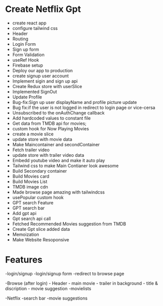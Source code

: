# Create Netflix Gpt

- create react app
- configure tailwind css
- Header
- Routing
- Login Form
- Sign up form
- Form Validation
- useRef Hook
- Firebase setup
- Deploy our app to production
- create signup user account
- Implement sigin and sign up api
- Create Redux store with userSlice
- Implemented SignOut
- Update Profile
- Bug-fix:Sign up user displayName and profile picture update
- Bug fix:if the user is not logged in redirect to login page or vice-cersa
- Unsubscribed to the onAuthChange callback
- Add hardcoded values to constant file
- Get data from TMDB api for movies;
- custom hook for Now Playing Movies
- create a movie slice
- update store with movie data
- Make Maincontainer and secondContainer
- Fetch trailer video
- update store with trailer video data
- Embedd youtube video and make it auto play
- Tailwind css to make Main Contianer look awesome
- Build Secondary container
- Build Movies card
- Build Movies List
- TMDB image cdn
- Made browse page amazing with tailwindcss
- usePopular custom hook
- GPT search Feature
- GPT search bar
- Add gpt api
- Gpt search api call
- Fetched Recommended Movies suggestion from TMDB
- Create Gpt slice added data
- Memoization
- Make Website Resoponsive

# Features

-login/signup
-login/signup form
-redirect to browse page

-Browse (after login) - Header - main movie - trailer in background - title & discription - movie suggestion
-movielists

-Netflix
-search bar
-movie suggestions
